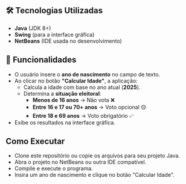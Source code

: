 

## 🛠 Tecnologias Utilizadas
- **Java** (JDK 8+)
- **Swing** (para a interface gráfica)
- **NetBeans** (IDE usada no desenvolvimento)


## 📌 Funcionalidades
- O usuário insere o **ano de nascimento** no campo de texto.
- Ao clicar no botão **"Calcular Idade"**, a aplicação:
  - Calcula a idade com base no ano atual (**2025**).
  - Determina a **situação eleitoral**:
    - **Menos de 16 anos** → Não vota ❌
    - **Entre 16 e 17 ou 70+ anos** → Voto opcional 🟡
    - **Entre 18 e 69 anos** → Voto obrigatório ✅
- Exibe os resultados na interface gráfica.

## Como Executar
- Clone este repositório ou copie os arquivos para seu projeto Java.
- Abra o projeto no NetBeans ou outra IDE compatível.
- Compile e execute o programa.
- Insira um ano de nascimento e clique no botão "Calcular Idade".
